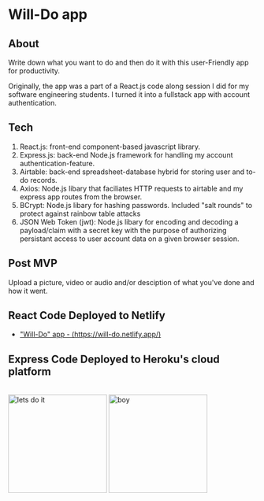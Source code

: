 # Will-Do app

## About
Write down what you want to do and then do it with this user-Friendly app for productivity. 

Originally, the app was a part of a React.js code along session I did for my software engineering students. I turned it into a fullstack app with account authentication.


## Tech
1. React.js: front-end component-based javascript library.
1. Express.js: back-end Node.js framework for handling my account authentication-feature.
1. Airtable: back-end spreadsheet-database hybrid for storing user and to-do records.
1. Axios: Node.js libary that faciliates HTTP requests to airtable and my express app routes from the browser.
1. BCrypt: Node.js libary for hashing passwords. Included "salt rounds" to protect against rainbow table attacks
1. JSON Web Token (jwt): Node.js libary for encoding and decoding a payload/claim with a secret key with the purpose of authorizing persistant access to user account data on a given browser session.

## Post MVP
Upload a picture, video or audio and/or desciption of what you've done and how it went.

## React Code Deployed to Netlify

* ["Will-Do" app - (https://will-do.netlify.app/)](https://will-do.netlify.app/)
## Express Code Deployed to Heroku's cloud platform

<br/>

<img src="https://media.giphy.com/media/Ti24sby7QKGHJZoMII/giphy.gif" alt='lets do it' style="height: 200px"/>
<img src="https://media.giphy.com/media/AKpoyeSxK7PHpTC9he/giphy.gif" alt='boy' style="height: 200px"/>

